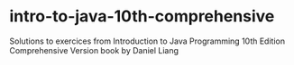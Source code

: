 # intro-to-java-10th-comprehensive
Solutions to exercices from Introduction to Java Programming 10th Edition Comprehensive Version book by Daniel Liang
